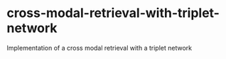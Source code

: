 # cross-modal-retrieval-with-triplet-network
Implementation of a cross modal retrieval with a triplet network
